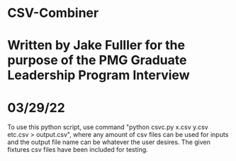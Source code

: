 # CSV-Combiner
# Written by Jake Fulller for the purpose of the PMG Graduate Leadership Program Interview
# 03/29/22

To use this python script, use command "python csvc.py x.csv y.csv etc.csv > output.csv", where any amount of csv files can be used for inputs and the output file name can be whatever the user desires. The given fixtures csv files have been included for testing.
